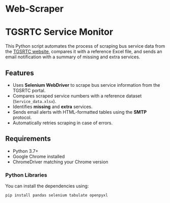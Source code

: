 # Web-Scraper
# TGSRTC Service Monitor

This Python script automates the process of scraping bus service data from the [TGSRTC website](https://www.tgsrtcbus.in), compares it with a reference Excel file, and sends an email notification with a summary of missing and extra services.

## Features

- Uses **Selenium WebDriver** to scrape bus service information from the TGSRTC portal.
- Compares scraped service numbers with a reference dataset (`Service_data.xlsx`).
- Identifies **missing** and **extra** services.
- Sends email alerts with HTML-formatted tables using the **SMTP** protocol.
- Automatically retries scraping in case of errors.

## Requirements

- Python 3.7+
- Google Chrome installed
- ChromeDriver matching your Chrome version

### Python Libraries

You can install the dependencies using:

```bash
pip install pandas selenium tabulate openpyxl
